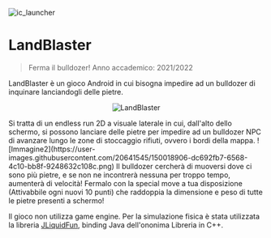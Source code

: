 ![ic_launcher](https://user-images.githubusercontent.com/20641545/150014045-dd981728-2dcc-443b-b888-5d662a816a28.png)
# LandBlaster
> Ferma il bulldozer!
> Anno accademico: 2021/2022

LandBlaster è un gioco Android in cui bisogna impedire ad un bulldozer di inquinare lanciandogli delle pietre.
<p align="center">
  <img src="https://user-images.githubusercontent.com/20641545/150017755-fbb775cb-4411-434d-8445-366519cbb60b.png" alt="LandBlaster"/>
</p>
Si tratta di un endless run 2D a visuale laterale in cui, dall'alto dello schermo, si possono lanciare delle pietre per impedire ad un bulldozer NPC di avanzare lungo le zone di stoccaggio rifiuti, ovvero i bordi della mappa.
![Immagine2](https://user-images.githubusercontent.com/20641545/150018906-dc692fb7-6568-4c10-bb8f-9248632c108c.png)
Il bulldozer cercherà di muoversi dove ci sono più pietre, e se non ne incontrerà nessuna per troppo tempo, aumenterà di velocità!
Fermalo con la special move a tua disposizione (Attivabbile ogni nuovi 10 punti) che raddoppia la dimensione e peso di tutte le pietre presenti a schermo!

Il gioco non utilizza game engine.
Per la simulazione fisica è stata utilizzata la libreria [JLiquidFun](https://github.com/mfaella/JLiquidFun), binding Java dell'ononima Libreria in C++.
